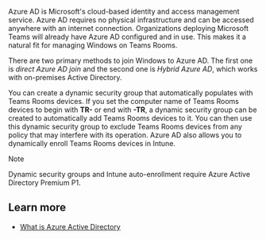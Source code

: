 Azure AD is Microsoft's cloud-based identity and access management service. Azure AD requires no physical infrastructure and can be accessed anywhere with an internet connection. Organizations deploying Microsoft Teams will already have Azure AD configured and in use. This makes it a natural fit for managing Windows on Teams Rooms.

There are two primary methods to join Windows to Azure AD. The first one is *direct Azure AD join* and the second one is *Hybrid Azure AD*, which works with on-premises Active Directory.

You can create a dynamic security group that automatically populates with Teams Rooms devices. If you set the computer name of Teams Rooms devices to begin with **TR-** or end with **-TR**, a dynamic security group can be created to automatically add Teams Rooms devices to it. You can then use this dynamic security group to exclude Teams Rooms devices from any policy that may interfere with its operation. Azure AD also allows you to dynamically enroll Teams Rooms devices in Intune.
  
> [!NOTE]
> Dynamic security groups and Intune auto-enrollment require Azure Active Directory Premium P1.
>

## Learn more

- [What is Azure Active Directory](/azure/active-directory/fundamentals/active-directory-whatis?azure-portal=true)

